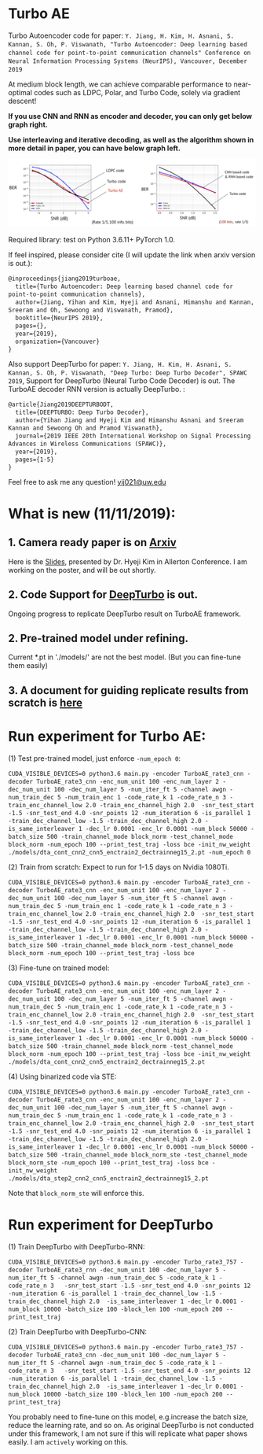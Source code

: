 # Turbo AE
Turbo Autoencoder code for paper: `Y. Jiang, H. Kim, H. Asnani, S. Kannan, S. Oh, P. Viswanath, "Turbo Autoencoder: Deep learning based channel code for point-to-point communication channels" Conference on Neural Information Processing Systems (NeurIPS), Vancouver, December 2019` 

At medium block length, we can achieve comparable performance to near-optimal codes such as LDPC, Polar, and Turbo Code, solely via gradient descent! 

**If you use CNN and RNN as encoder and decoder, you can only get below graph right.**

**Use interleaving and iterative decoding, as well as the algorithm shown in more detail in paper, you can have below graph left.**

![Performance of TurboAE](./docs/turboae_perf.png)



Required library: test on Python 3.6.11+ PyTorch 1.0.

If feel inspired, please consider cite (I will update the link when arxiv version is out.):

    @inproceedings{jiang2019turboae,
      title={Turbo Autoencoder: Deep learning based channel code for point-to-point communication channels},
      author={Jiang, Yihan and Kim, Hyeji and Asnani, Himanshu and Kannan, Sreeram and Oh, Sewoong and Viswanath, Pramod},
      booktitle={NeurIPS 2019},
      pages={},
      year={2019},
      organization={Vancouver}
    }

Also support DeepTurbo for paper: `Y. Jiang, H. Kim, H. Asnani, S. Kannan, S. Oh, P. Viswanath, "Deep Turbo: Deep Turbo Decoder", SPAWC 2019`, Support for DeepTurbo (Neural Turbo Code Decoder) is out. The TurboAE decoder RNN version is actually DeepTurbo.
:

    @article{Jiang2019DEEPTURBODT,
      title={DEEPTURBO: Deep Turbo Decoder},
      author={Yihan Jiang and Hyeji Kim and Himanshu Asnani and Sreeram Kannan and Sewoong Oh and Pramod Viswanath},
      journal={2019 IEEE 20th International Workshop on Signal Processing Advances in Wireless Communications (SPAWC)},
      year={2019},
      pages={1-5}
    }


Feel free to ask me any question! yij021@uw.edu

# What is new (11/11/2019): 
## 1. Camera ready paper is on [Arxiv](https://arxiv.org/abs/1911.03038)
Here is the [Slides](https://github.com/yihanjiang/turboae/blob/master/docs/TurboAE_slides.pdf), presented by Dr. Hyeji Kim in Allerton Conference.
I am working on the poster, and will be out shortly.

## 2. Code Support for [DeepTurbo](https://arxiv.org/abs/1903.02295) is out.
Ongoing progress to replicate DeepTurbo result on TurboAE framework.

## 2. Pre-trained model under refining. 
Current *.pt in './models/' are not the best model. (But you can fine-tune them easily) 

## 3. A document for guiding replicate results from scratch is [here](https://github.com/yihanjiang/turboae/blob/master/docs/howtos.md)


# Run experiment for Turbo AE:

(1) Test pre-trained model, just enforce `-num_epoch 0`:

    CUDA_VISIBLE_DEVICES=0 python3.6 main.py -encoder TurboAE_rate3_cnn -decoder TurboAE_rate3_cnn -enc_num_unit 100 -enc_num_layer 2 -dec_num_unit 100 -dec_num_layer 5 -num_iter_ft 5 -channel awgn -num_train_dec 5 -num_train_enc 1 -code_rate_k 1 -code_rate_n 3 -train_enc_channel_low 2.0 -train_enc_channel_high 2.0  -snr_test_start -1.5 -snr_test_end 4.0 -snr_points 12 -num_iteration 6 -is_parallel 1 -train_dec_channel_low -1.5 -train_dec_channel_high 2.0 -is_same_interleaver 1 -dec_lr 0.0001 -enc_lr 0.0001 -num_block 50000 -batch_size 500 -train_channel_mode block_norm -test_channel_mode block_norm -num_epoch 100 --print_test_traj -loss bce -init_nw_weight ./models/dta_cont_cnn2_cnn5_enctrain2_dectrainneg15_2.pt -num_epoch 0

(2) Train from scratch: Expect to run for 1-1.5 days on Nvidia 1080Ti.

    CUDA_VISIBLE_DEVICES=0 python3.6 main.py -encoder TurboAE_rate3_cnn -decoder TurboAE_rate3_cnn -enc_num_unit 100 -enc_num_layer 2 -dec_num_unit 100 -dec_num_layer 5 -num_iter_ft 5 -channel awgn -num_train_dec 5 -num_train_enc 1 -code_rate_k 1 -code_rate_n 3 -train_enc_channel_low 2.0 -train_enc_channel_high 2.0  -snr_test_start -1.5 -snr_test_end 4.0 -snr_points 12 -num_iteration 6 -is_parallel 1 -train_dec_channel_low -1.5 -train_dec_channel_high 2.0 -is_same_interleaver 1 -dec_lr 0.0001 -enc_lr 0.0001 -num_block 50000 -batch_size 500 -train_channel_mode block_norm -test_channel_mode block_norm -num_epoch 100 --print_test_traj -loss bce 

(3) Fine-tune on trained model:

    CUDA_VISIBLE_DEVICES=0 python3.6 main.py -encoder TurboAE_rate3_cnn -decoder TurboAE_rate3_cnn -enc_num_unit 100 -enc_num_layer 2 -dec_num_unit 100 -dec_num_layer 5 -num_iter_ft 5 -channel awgn -num_train_dec 5 -num_train_enc 1 -code_rate_k 1 -code_rate_n 3 -train_enc_channel_low 2.0 -train_enc_channel_high 2.0  -snr_test_start -1.5 -snr_test_end 4.0 -snr_points 12 -num_iteration 6 -is_parallel 1 -train_dec_channel_low -1.5 -train_dec_channel_high 2.0 -is_same_interleaver 1 -dec_lr 0.0001 -enc_lr 0.0001 -num_block 50000 -batch_size 500 -train_channel_mode block_norm -test_channel_mode block_norm -num_epoch 100 --print_test_traj -loss bce -init_nw_weight ./models/dta_cont_cnn2_cnn5_enctrain2_dectrainneg15_2.pt


(4) Using binarized code via STE:

    CUDA_VISIBLE_DEVICES=0 python3.6 main.py -encoder TurboAE_rate3_cnn -decoder TurboAE_rate3_cnn -enc_num_unit 100 -enc_num_layer 2 -dec_num_unit 100 -dec_num_layer 5 -num_iter_ft 5 -channel awgn -num_train_dec 5 -num_train_enc 1 -code_rate_k 1 -code_rate_n 3 -train_enc_channel_low 2.0 -train_enc_channel_high 2.0  -snr_test_start -1.5 -snr_test_end 4.0 -snr_points 12 -num_iteration 6 -is_parallel 1 -train_dec_channel_low -1.5 -train_dec_channel_high 2.0 -is_same_interleaver 1 -dec_lr 0.0001 -enc_lr 0.0001 -num_block 50000 -batch_size 500 -train_channel_mode block_norm_ste -test_channel_mode block_norm_ste -num_epoch 100 --print_test_traj -loss bce -init_nw_weight ./models/dta_step2_cnn2_cnn5_enctrain2_dectrainneg15_2.pt

Note that `block_norm_ste` will enforce this.

# Run experiment for DeepTurbo

(1) Train DeepTurbo with DeepTurbo-RNN:

    CUDA_VISIBLE_DEVICES=0 python3.6 main.py -encoder Turbo_rate3_757 -decoder TurboAE_rate3_rnn -dec_num_unit 100 -dec_num_layer 5 -num_iter_ft 5 -channel awgn -num_train_dec 5 -code_rate_k 1 -code_rate_n 3   -snr_test_start -1.5 -snr_test_end 4.0 -snr_points 12 -num_iteration 6 -is_parallel 1 -train_dec_channel_low -1.5 -train_dec_channel_high 2.0  -is_same_interleaver 1 -dec_lr 0.0001 -num_block 10000 -batch_size 100 -block_len 100 -num_epoch 200 --print_test_traj

(2) Train DeepTurbo with DeepTurbo-CNN:
 
    CUDA_VISIBLE_DEVICES=0 python3.6 main.py -encoder Turbo_rate3_757 -decoder TurboAE_rate3_cnn -dec_num_unit 100 -dec_num_layer 5 -num_iter_ft 5 -channel awgn -num_train_dec 5 -code_rate_k 1 -code_rate_n 3   -snr_test_start -1.5 -snr_test_end 4.0 -snr_points 12 -num_iteration 6 -is_parallel 1 -train_dec_channel_low -1.5 -train_dec_channel_high 2.0  -is_same_interleaver 1 -dec_lr 0.0001 -num_block 10000 -batch_size 100 -block_len 100 -num_epoch 200 --print_test_traj

You probably need to fine-tune on this model, e.g.increase the batch size, reduce the learning rate, and so on. 
As original DeepTurbo is not conducted under this framework, I am not sure if this will replicate what paper shows easily.
I am `actively` working on this.
